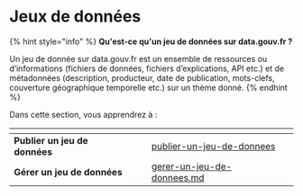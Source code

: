 # Jeux de données

{% hint style="info" %}
**Qu'est-ce qu'un jeu de données sur data.gouv.fr ?**

Un jeu de donnée sur data.gouv.fr est un ensemble de ressources ou d’informations (fichiers de données, fichiers d’explications, API etc.) et de métadonnées (description, producteur, date de publication, mots-clefs, couverture géographique temporelle etc.) sur un thème donné.
{% endhint %}

&#x20;Dans cette section, vous apprendrez à :&#x20;

<table data-card-size="large" data-view="cards"><thead><tr><th></th><th data-hidden></th><th data-hidden></th><th data-hidden data-card-target data-type="content-ref"></th><th data-hidden></th></tr></thead><tbody><tr><td><strong>Publier un jeu de données</strong></td><td></td><td></td><td><a href="publier-un-jeu-de-donnees/">publier-un-jeu-de-donnees</a></td><td></td></tr><tr><td><strong>Gérer un jeu de données</strong></td><td></td><td></td><td><a href="gerer-un-jeu-de-donnees.md">gerer-un-jeu-de-donnees.md</a></td><td></td></tr></tbody></table>
